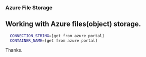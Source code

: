 
### Azure File Storage

## Working with Azure files(object) storage.

```bash
  CONNECTION_STRING=[get from azure portal]
  CONTAINER_NAME=[get from azure portal]
```

Thanks.